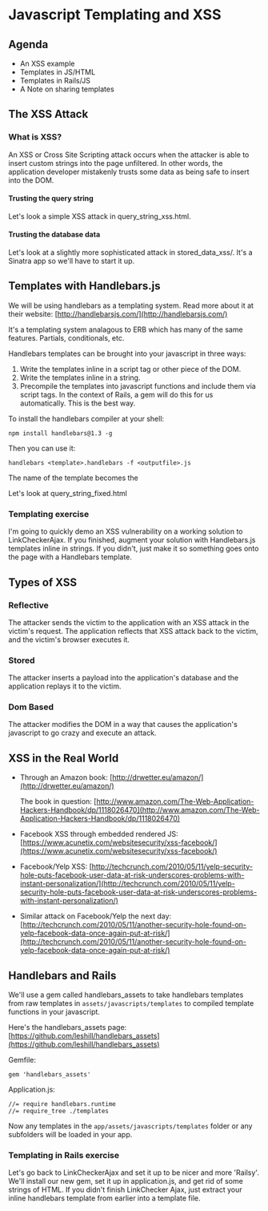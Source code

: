 # Javascript Templating and XSS

## Agenda

* An XSS example
* Templates in JS/HTML
* Templates in Rails/JS
* A Note on sharing templates

## The XSS Attack
### What is XSS?
An XSS or Cross Site Scripting attack occurs when the attacker is able to insert custom strings into the page unfiltered.  In other words, the application developer mistakenly trusts some data as being safe to insert into the DOM.  
#### Trusting the query string
Let's look a simple XSS attack in query_string_xss.html.  
#### Trusting the database data
Let's look at a slightly more sophisticated attack in stored_data_xss/.  It's a Sinatra app so we'll have to start it up.

## Templates with Handlebars.js

We will be using handlebars as a templating system.  Read more about it at their website: [http://handlebarsjs.com/](http://handlebarsjs.com/)

It's a templating system analagous to ERB which has many of the same features.  Partials, conditionals, etc.

Handlebars templates can be brought into your javascript in three ways:

1. Write the templates inline in a script tag or other piece of the DOM.
2. Write the templates inline in a string.
2. Precompile the templates into javascript functions and include them via script tags.  In the context of Rails, a gem will do this for us automatically.  This is the best way.

To install the handlebars compiler at your shell:

`npm install handlebars@1.3 -g`

Then you can use it:

`handlebars <template>.handlebars -f <outputfile>.js`

The name of the template becomes the 

Let's look at  query_string_fixed.html

### Templating exercise

I'm going to quickly demo an XSS vulnerability on a working solution to LinkCheckerAjax.  If you finished, augment your solution with Handlebars.js templates inline in strings. If you didn't, just make it so something goes onto the page with a Handlebars template.

## Types of XSS
### Reflective
The attacker sends the victim to the application with an XSS attack in the victim's request.  The application reflects that XSS attack back to the victim, and the victim's browser executes it.
### Stored
The attacker inserts a payload into the application's database and the application replays it to the victim.
### Dom Based
The attacker modifies the DOM in a way that causes the application's javascript to go crazy and execute an attack.

## XSS in the Real World
* Through an Amazon book: [http://drwetter.eu/amazon/](http://drwetter.eu/amazon/)

   The book in question: [http://www.amazon.com/The-Web-Application-Hackers-Handbook/dp/1118026470](http://www.amazon.com/The-Web-Application-Hackers-Handbook/dp/1118026470)
* Facebook XSS through embedded rendered JS: [https://www.acunetix.com/websitesecurity/xss-facebook/](https://www.acunetix.com/websitesecurity/xss-facebook/)
* Facebook/Yelp XSS: [http://techcrunch.com/2010/05/11/yelp-security-hole-puts-facebook-user-data-at-risk-underscores-problems-with-instant-personalization/](http://techcrunch.com/2010/05/11/yelp-security-hole-puts-facebook-user-data-at-risk-underscores-problems-with-instant-personalization/)
* Similar attack on Facebook/Yelp the next day: [http://techcrunch.com/2010/05/11/another-security-hole-found-on-yelp-facebook-data-once-again-put-at-risk/](http://techcrunch.com/2010/05/11/another-security-hole-found-on-yelp-facebook-data-once-again-put-at-risk/)

## Handlebars and Rails
We'll use a gem called handlebars_assets to take handlebars templates from raw templates in `assets/javascripts/templates` to compiled template functions in your javascript.

Here's the handlebars_assets page: [https://github.com/leshill/handlebars_assets](https://github.com/leshill/handlebars_assets)

Gemfile:

```gem 'handlebars_assets'```

Application.js:

```
//= require handlebars.runtime
//= require_tree ./templates
```

Now any templates in the `app/assets/javascripts/templates` folder or any subfolders will be loaded in your app.

### Templating in Rails exercise

Let's go back to LinkCheckerAjax and set it up to be nicer and more 'Railsy'.  We'll install our new gem, set it up in application.js, and get rid of some strings of HTML.  If you didn't finish LinkChecker Ajax, just extract your inline handlebars template from earlier into a template file.


	

